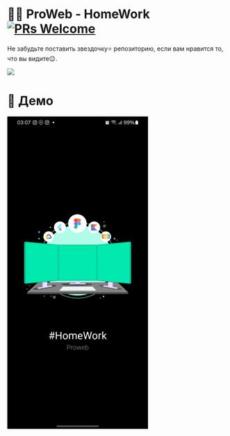 # 🍔😋 ProWeb - HomeWork [![PRs Welcome](https://img.shields.io/badge/PRs-welcome-brightgreen.svg?style=flat-square)](http://makeapullrequest.com)


Не забудьте поставить звездочку⭐ репозиторию, если вам нравится то, что вы видите😉.

<a href="./app-release.apk"><img src="https://playerzon.com/asset/download.png" width="200"></img></a>
# 🎥 Демо
![demo](./DemoApp.gif)